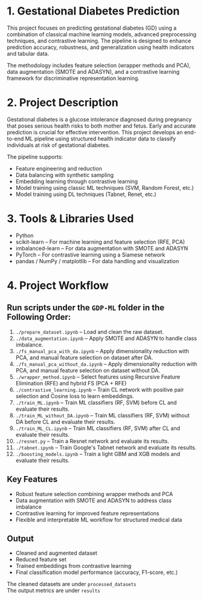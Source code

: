 
# 1. Gestational Diabetes Prediction


This project focuses on predicting gestational diabetes (GD) using a combination of classical machine learning models, advanced preprocessing techniques, and contrastive learning. The pipeline is designed to enhance prediction accuracy, robustness, and generalization using health indicators and tabular data.

The methodology includes feature selection (wrapper methods and PCA), data augmentation (SMOTE and ADASYN), and a contrastive learning framework for discriminative representation learning.

# 2. Project Description

Gestational diabetes is a glucose intolerance diagnosed during pregnancy that poses serious health risks to both mother and fetus. Early and accurate prediction is crucial for effective intervention. This project develops an end-to-end ML pipeline using structured health indicator data to classify individuals at risk of gestational diabetes.

The pipeline supports:
- Feature engineering and reduction
- Data balancing with synthetic sampling
- Embedding learning through contrastive learning
- Model training using classic ML techniques (SVM, Random Forest, etc.)
- Model training using DL techniques (Tabnet, Renet, etc.)

# 3. Tools & Libraries Used

- Python
- scikit-learn – For machine learning and feature selection (RFE, PCA)
- imbalanced-learn – For data augmentation with SMOTE and ADASYN
- PyTorch – For contrastive learning using a Siamese network
- pandas / NumPy / matplotlib – For data handling and visualization

# 4. Project Workflow

Run scripts under the `GDP-ML` folder in the  Following Order:
------------------------------------
1. `./prepare_dataset.ipynb` – Load and clean the raw dataset.
2. `./data_augmentation.ipynb` – Apply SMOTE and ADASYN to handle class imbalance.
3. `./fs_manual_pca_with_da.ipynb` – Apply dimensionality reduction with PCA, and manual feature selection on dataset after DA.
4. `./fs_manual_pca_without_da.ipynb` – Apply dimensionality reduction with PCA, and manual feature selection on dataset without DA.
5. `./wrapper_method.ipynb` – Select features using Recursive Feature Elimination (RFE) and hybrid FS (PCA + RFE)
6. `./contrastive_learning.ipynb` – Train CL network with positive pair selection and Cosine loss to learn embeddings.
7. `./train_ML.ipynb` – Train ML classifiers (RF, SVM) before CL and evaluate their results.
8. `./train_ML_without_DA.ipynb` – Train ML classifiers (RF, SVM) without DA before CL and evaluate their results.
9. `./train_ML_CL.ipynb` – Train ML classifiers (RF, SVM) after CL and evaluate their results.
10. `./resnet.py` – Train a Resnet network and evaluate its results.
11. `./tabnet.ipynb` – Train Google's Tabnet network and evaluate its results.
12. `./boosting_models.ipynb` – Train a light GBM and XGB models and evaluate their results.




Key Features
------------
- Robust feature selection combining wrapper methods and PCA
- Data augmentation with SMOTE and ADASYN to address class imbalance
- Contrastive learning for improved feature representations
- Flexible and interpretable ML workflow for structured medical data

Output
------
- Cleaned and augmented dataset
- Reduced feature set
- Trained embeddings from contrastive learning
- Final classification model performance (accuracy, F1-score, etc.) 

The cleaned datasets are under `processed_datasets` \
The output metrics are under `results`



